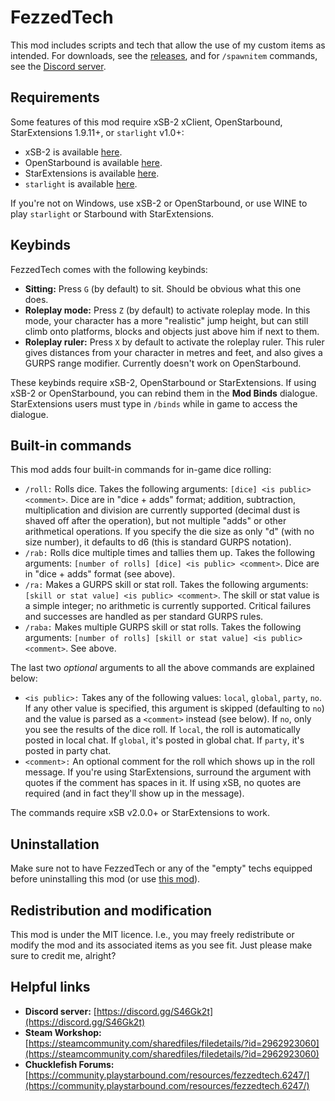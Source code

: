 # FezzedTech

This mod includes scripts and tech that allow the use of my custom items as intended. For downloads, see the [releases](https://github.com/FezzedOne/FezzedTech/releases), and for `/spawnitem` commands, see the [Discord server](https://discord.gg/S46Gk2t).

## Requirements

Some features of this mod require xSB-2 xClient, OpenStarbound, StarExtensions 1.9.11+, or `starlight` v1.0+:

- xSB-2 is available [here](https://github.com/FezzedOne/xSB-2/releases).
- OpenStarbound is available [here](https://github.com/OpenStarbound/OpenStarbound).
- StarExtensions is available [here](https://github.com/StarExtensions/StarExtensions/releases).
- `starlight` is available [here](https://gitee.com/erodeesfleurs/starlight/releases).

If you're not on Windows, use xSB-2 or OpenStarbound, or use WINE to play `starlight` or Starbound with StarExtensions.

## Keybinds

FezzedTech comes with the following keybinds:

- **Sitting:** Press `G` (by default) to sit. Should be obvious what this one does.
- **Roleplay mode:** Press `Z` (by default) to activate roleplay mode. In this mode, your character has a more "realistic" jump height, but can still climb onto platforms, blocks and objects just above him if next to them.
- **Roleplay ruler:** Press `X` by default to activate the roleplay ruler. This ruler gives distances from your character in metres and feet, and also gives a GURPS range modifier. Currently doesn't work on OpenStarbound.

These keybinds require xSB-2, OpenStarbound or StarExtensions. If using xSB-2 or OpenStarbound, you can rebind them in the **Mod Binds** dialogue. StarExtensions users must type in `/binds` while in game to access the dialogue.

## Built-in commands

This mod adds four built-in commands for in-game dice rolling:

- `/roll:` Rolls dice. Takes the following arguments: `[dice] <is public> <comment>`. Dice are in "dice + adds" format; addition, subtraction, multiplication and division are currently supported (decimal dust is shaved off after the operation), but not multiple "adds" or other arithmetical operations. If you specify the die size as only "d" (with no size number), it defaults to d6 (this is standard GURPS notation).
- `/rab:` Rolls dice multiple times and tallies them up. Takes the following arguments: `[number of rolls] [dice] <is public> <comment>`. Dice are in "dice + adds" format (see above).
- `/ra:` Makes a GURPS skill or stat roll. Takes the following arguments: `[skill or stat value] <is public> <comment>`. The skill or stat value is a simple integer; no arithmetic is currently supported. Critical failures and successes are handled as per standard GURPS rules.
- `/raba:` Makes multiple GURPS skill or stat rolls. Takes the following arguments: `[number of rolls] [skill or stat value] <is public> <comment>`. See above.

The last two *optional* arguments to all the above commands are explained below:

- `<is public>:` Takes any of the following values: `local`, `global`, `party`, `no`. If any other value is specified, this argument is skipped (defaulting to `no`) and the value is parsed as a `<comment>` instead (see below). If `no`, only you see the results of the dice roll. If `local`, the roll is automatically posted in local chat. If `global`, it's posted in global chat. If `party`, it's posted in party chat.
- `<comment>:` An optional comment for the roll which shows up in the roll message. If you're using StarExtensions, surround the argument with quotes if the comment has spaces in it. If using xSB, no quotes are required (and in fact they'll show up in the message).

The commands require xSB v2.0.0+ or StarExtensions to work.

## Uninstallation

Make sure not to have FezzedTech or any of the "empty" techs equipped before uninstalling this mod (or use [this mod](https://steamcommunity.com/sharedfiles/filedetails/?id=2127561004)).

## Redistribution and modification

This mod is under the MIT licence. I.e., you may freely redistribute or modify the mod and its associated items as you see fit. Just please make sure to credit me, alright?

## Helpful links

- **Discord server:** [https://discord.gg/S46Gk2t](https://discord.gg/S46Gk2t)
- **Steam Workshop:** [https://steamcommunity.com/sharedfiles/filedetails/?id=2962923060](https://steamcommunity.com/sharedfiles/filedetails/?id=2962923060)
- **Chucklefish Forums:** [https://community.playstarbound.com/resources/fezzedtech.6247/](https://community.playstarbound.com/resources/fezzedtech.6247/)
